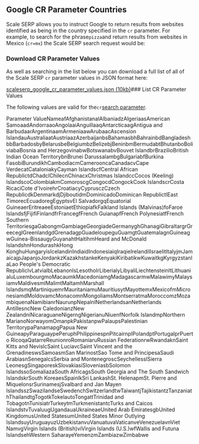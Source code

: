 Google CR Parameter Countries
-----------------------------

Scale SERP allows you to instruct Google to return results from websites identified as being in the country specified in the `cr` parameter. For example, to search for the phrase`pizza`and return results from websites in Mexico (`cr=mx`) the Scale SERP search request would be:

### Download CR Parameter Values

As well as searching in the list below you can download a full list of all of the Scale SERP `cr` parameter values in JSON format here:



[scaleserp\_google\_cr\_parameter\_values.json (10kb)](https://assets.api-cdn.com/scaleserp/scaleserp_google_cr_parameter_values.json)### List CR Parameter Values

The following values are valid for the`cr`[search parameter](/docs/search-api/searches/google/search).

Parameter ValueNameafAfghanistanalAlbaniadzAlgeriaasAmerican SamoaadAndorraaoAngolaaiAnguillaaqAntarcticaagAntigua and BarbudaarArgentinaamArmeniaawArubaacAscension IslandauAustraliaatAustriaazAzerbaijanbsBahamasbhBahrainbdBangladeshbbBarbadosbyBelarusbeBelgiumbzBelizebjBeninbmBermudabtBhutanboBoliviabaBosnia and HerzegovinabwBotswanabvBouvet IslandbrBrazilioBritish Indian Ocean TerritorybnBrunei DarussalambgBulgariabfBurkina FasobiBurundikhCambodiacmCamerooncaCanadacvCape VerdecatCataloniakyCayman IslandscfCentral African RepublictdChadclChilecnChinacxChristmas IslandccCocos (Keeling) IslandscoColombiakmComoroscgCongocdCongockCook IslandscrCosta RicaciCote d'IvoirehrCroatiacyCyprusczCzech RepublicdkDenmarkdjDjiboutidmDominicadoDominican RepublictlEast TimorecEcuadoregEgyptsvEl SalvadorgqEquatorial GuineaerEritreaeeEstoniaetEthiopiafkFalkland Islands (Malvinas)foFaroe IslandsfjFijifiFinlandfrFrancegfFrench GuianapfFrench PolynesiatfFrench Southern TerritoriesgaGabongmGambiageGeorgiadeGermanyghGhanagiGibraltargrGreeceglGreenlandgdGrenadagpGuadeloupeguGuamgtGuatemalagnGuineagwGuinea-BissaugyGuyanahtHaitihmHeard and McDonald IslandshnHondurashkHong KonghuHungaryisIcelandinIndiaidIndonesiaiqIraqieIrelandilIsraelitItalyjmJamaicajpJapanjoJordankzKazakhstankeKenyakiKiribatikwKuwaitkgKyrgyzstanlaLao People's Democratic RepubliclvLatvialbLebanonlsLesotholrLiberialyLibyaliLiechtensteinltLithuanialuLuxembourgmoMacaumkMacedoniamgMadagascarmwMalawimyMalaysiamvMaldivesmlMalimtMaltamhMarshall IslandsmqMartiniquemrMauritaniamuMauritiusytMayottemxMexicofmMicronesiamdMoldovamcMonacomnMongoliamsMontserratmaMoroccomzMozambiquenaNamibianrNaurunpNepalnlNetherlandsanNetherlands AntillesncNew CaledonianzNew ZealandniNicaraguaneNigerngNigerianuNiuenfNorfolk IslandmpNorthern MarianoNorwayomOmanpkPakistanpwPalaupsPalestinian TerritorypaPanamapgPapua New GuineapyParaguaypePeruphPhilippinespnPitcairnplPolandptPortugalprPuerto RicoqaQatarreReunionroRomaniaruRussian FederationrwRwandaknSaint Kitts and NevislcSaint LuciavcSaint Vincent and the GrenadineswsSamoasmSan MarinostSao Tome and PrincipesaSaudi ArabiasnSenegalcsSerbia and MontenegroscSeychellesslSierra LeonesgSingaporeskSlovakiasiSloveniasbSolomon IslandssoSomaliazaSouth AfricagsSouth Georgia and The South Sandwich IslandskrSouth KoreaesSpainlkSri LankashSt. HelenapmSt. Pierre and MiquelonsrSurinamesjSvalbard and Jan Mayen IslandsszSwazilandseSwedenchSwitzerlandtwTaiwantjTajikistantzTanzaniathThailandtgTogotkTokelautoTongattTrinidad and TobagotnTunisiatrTurkeytmTurkmenistantcTurks and Caicos IslandstvTuvaluugUgandauaUkraineaeUnited Arab EmiratesgbUnited KingdomusUnited StatesumUnited States Minor Outlying IslandsuyUruguayuzUzbekistanvuVanuatuvaVaticanveVenezuelavnViet NamvgVirgin Islands (British)viVirgin Islands (U.S.)wfWallis and Futuna IslandsehWestern SaharayeYemenzmZambiazwZimbabwe